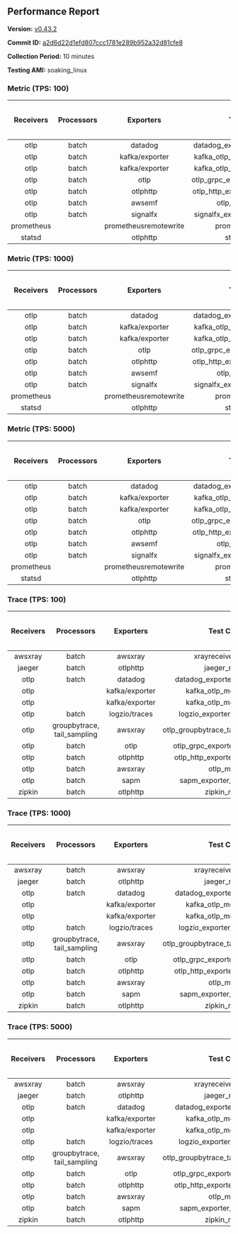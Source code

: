 ## Performance Report

**Version:** [v0.43.2](https://github.com/aws-observability/aws-otel-collector/releases/tag/v0.43.2)

**Commit ID:** [a2d6d22d1efd807ccc1781e289b952a32d81cfe8](https://github.com/aws-observability/aws-otel-collector/commit/a2d6d22d1efd807ccc1781e289b952a32d81cfe8)

**Collection Period:** 10 minutes

**Testing AMI:** soaking_linux


### Metric (TPS: 100)
| Receivers | Processors | Exporters | Test Case | Data Type | Instance Type | Avg CPU Usage (Percent) | Avg Memory Usage (Megabytes) | Max CPU Usage (Percent) | Max Memory Usage (Megabytes) |
|:---------:|:----------:|:---------:|:---------:|:---------:|:-------------:|:-----------------------:|:----------------------------:|:-----------------------:|:----------------------------:|
| otlp | batch | datadog | datadog_exporter_metric_mock | otlp | m5.2xlarge | 0.45 | 110.71 | 0.70 | 112.60 |
| otlp | batch | kafka/exporter | kafka_otlp_metric_mock_2_8_1 | otlp | m5.2xlarge | 0.19 | 109.70 | 0.40 | 111.03 |
| otlp | batch | kafka/exporter | kafka_otlp_metric_mock_3_2_0 | otlp | m5.2xlarge | 9.11 | 127.15 | 10.20 | 131.29 |
| otlp | batch | otlp | otlp_grpc_exporter_metric_mock | otlp | m5.2xlarge | 0.18 | 101.11 | 0.40 | 103.79 |
| otlp | batch | otlphttp | otlp_http_exporter_metric_mock | otlp | m5.2xlarge | 0.19 | 110.61 | 0.40 | 114.11 |
| otlp | batch | awsemf | otlp_metric_mock | otlp | m5.2xlarge | 0.39 | 107.86 | 0.60 | 108.90 |
| otlp | batch | signalfx | signalfx_exporter_metric_mock | otlp | m5.2xlarge | 0.23 | 111.23 | 0.40 | 114.77 |
| prometheus |  | prometheusremotewrite | prometheus_mock | prometheus | m5.2xlarge | 0.08 | 110.38 | 0.30 | 112.67 |
| statsd |  | otlphttp | statsd_mock | statsd | m5.2xlarge | 0.01 | 90.11 | 0.10 | 91.28 |

### Metric (TPS: 1000)
| Receivers | Processors | Exporters | Test Case | Data Type | Instance Type | Avg CPU Usage (Percent) | Avg Memory Usage (Megabytes) | Max CPU Usage (Percent) | Max Memory Usage (Megabytes) |
|:---------:|:----------:|:---------:|:---------:|:---------:|:-------------:|:-----------------------:|:----------------------------:|:-----------------------:|:----------------------------:|
| otlp | batch | datadog | datadog_exporter_metric_mock | otlp | m5.2xlarge | 2.10 | 120.47 | 2.30 | 123.15 |
| otlp | batch | kafka/exporter | kafka_otlp_metric_mock_2_8_1 | otlp | m5.2xlarge | 2.30 | 125.30 | 2.80 | 130.08 |
| otlp | batch | kafka/exporter | kafka_otlp_metric_mock_3_2_0 | otlp | m5.2xlarge | 0.48 | 120.12 | 0.60 | 122.41 |
| otlp | batch | otlp | otlp_grpc_exporter_metric_mock | otlp | m5.2xlarge | 0.45 | 115.52 | 0.60 | 117.54 |
| otlp | batch | otlphttp | otlp_http_exporter_metric_mock | otlp | m5.2xlarge | 0.50 | 123.74 | 0.70 | 126.16 |
| otlp | batch | awsemf | otlp_metric_mock | otlp | m5.2xlarge | 1.58 | 116.76 | 1.80 | 119.28 |
| otlp | batch | signalfx | signalfx_exporter_metric_mock | otlp | m5.2xlarge | 0.81 | 124.47 | 1.00 | 127.82 |
| prometheus |  | prometheusremotewrite | prometheus_mock | prometheus | m5.2xlarge | 0.70 | 140.59 | 1.40 | 150.15 |
| statsd |  | otlphttp | statsd_mock | statsd | m5.2xlarge | 0.01 | 90.95 | 0.10 | 91.34 |

### Metric (TPS: 5000)
| Receivers | Processors | Exporters | Test Case | Data Type | Instance Type | Avg CPU Usage (Percent) | Avg Memory Usage (Megabytes) | Max CPU Usage (Percent) | Max Memory Usage (Megabytes) |
|:---------:|:----------:|:---------:|:---------:|:---------:|:-------------:|:-----------------------:|:----------------------------:|:-----------------------:|:----------------------------:|
| otlp | batch | datadog | datadog_exporter_metric_mock | otlp | m5.2xlarge | 10.09 | 134.50 | 11.20 | 142.92 |
| otlp | batch | kafka/exporter | kafka_otlp_metric_mock_2_8_1 | otlp | m5.2xlarge | 9.12 | 133.53 | 11.00 | 136.86 |
| otlp | batch | kafka/exporter | kafka_otlp_metric_mock_3_2_0 | otlp | m5.2xlarge | 1.71 | 123.15 | 2.00 | 127.88 |
| otlp | batch | otlp | otlp_grpc_exporter_metric_mock | otlp | m5.2xlarge | 1.57 | 119.53 | 1.70 | 122.69 |
| otlp | batch | otlphttp | otlp_http_exporter_metric_mock | otlp | m5.2xlarge | 1.95 | 125.47 | 2.20 | 130.52 |
| otlp | batch | awsemf | otlp_metric_mock | otlp | m5.2xlarge | 6.97 | 126.05 | 7.30 | 129.02 |
| otlp | batch | signalfx | signalfx_exporter_metric_mock | otlp | m5.2xlarge | 3.74 | 123.52 | 4.10 | 128.09 |
| prometheus |  | prometheusremotewrite | prometheus_mock | prometheus | m5.2xlarge | 4.27 | 262.71 | 8.00 | 304.50 |
| statsd |  | otlphttp | statsd_mock | statsd | m5.2xlarge | 0.01 | 90.77 | 0.10 | 91.98 |

### Trace (TPS: 100)
| Receivers | Processors | Exporters | Test Case | Data Type | Instance Type | Avg CPU Usage (Percent) | Avg Memory Usage (Megabytes) | Max CPU Usage (Percent) | Max Memory Usage (Megabytes) |
|:---------:|:----------:|:---------:|:---------:|:---------:|:-------------:|:-----------------------:|:----------------------------:|:-----------------------:|:----------------------------:|
| awsxray | batch | awsxray | xrayreceiver_mock | xray | m5.2xlarge | 3.78 | 107.52 | 4.00 | 109.29 |
| jaeger | batch | otlphttp | jaeger_mock | jaeger | m5.2xlarge | 0.04 | 91.34 | 0.20 | 92.03 |
| otlp | batch | datadog | datadog_exporter_trace_mock | otlp | m5.2xlarge | 0.05 | 95.48 | 0.10 | 95.97 |
| otlp |  | kafka/exporter | kafka_otlp_mock_2_8_1 | otlp | m5.2xlarge | 0.05 | 97.53 | 0.20 | 98.73 |
| otlp |  | kafka/exporter | kafka_otlp_mock_3_2_0 | otlp | m5.2xlarge | 0.06 | 97.18 | 0.20 | 98.77 |
| otlp | batch | logzio/traces | logzio_exporter_trace_mock | otlp | m5.2xlarge | 0.04 | 90.21 | 0.20 | 90.26 |
| otlp | groupbytrace, tail_sampling | awsxray | otlp_groupbytrace_tailsampling_mock | otlp | m5.2xlarge | 0.03 | 93.46 | 0.20 | 94.02 |
| otlp | batch | otlp | otlp_grpc_exporter_trace_mock | otlp | m5.2xlarge | 0.04 | 91.40 | 0.20 | 91.97 |
| otlp | batch | otlphttp | otlp_http_exporter_trace_mock | otlp | m5.2xlarge | 0.03 | 90.78 | 0.10 | 92.17 |
| otlp | batch | awsxray | otlp_mock | otlp | m5.2xlarge | 0.04 | 90.02 | 0.10 | 91.12 |
| otlp | batch | sapm | sapm_exporter_trace_mock | otlp | m5.2xlarge | 0.03 | 90.54 | 0.20 | 90.96 |
| zipkin | batch | otlphttp | zipkin_mock | zipkin | m5.2xlarge | 0.04 | 92.20 | 0.20 | 92.42 |

### Trace (TPS: 1000)
| Receivers | Processors | Exporters | Test Case | Data Type | Instance Type | Avg CPU Usage (Percent) | Avg Memory Usage (Megabytes) | Max CPU Usage (Percent) | Max Memory Usage (Megabytes) |
|:---------:|:----------:|:---------:|:---------:|:---------:|:-------------:|:-----------------------:|:----------------------------:|:-----------------------:|:----------------------------:|
| awsxray | batch | awsxray | xrayreceiver_mock | xray | m5.2xlarge | 17.67 | 111.23 | 18.10 | 113.68 |
| jaeger | batch | otlphttp | jaeger_mock | jaeger | m5.2xlarge | 0.03 | 89.27 | 0.20 | 90.00 |
| otlp | batch | datadog | datadog_exporter_trace_mock | otlp | m5.2xlarge | 0.05 | 95.15 | 0.20 | 95.94 |
| otlp |  | kafka/exporter | kafka_otlp_mock_2_8_1 | otlp | m5.2xlarge | 0.12 | 95.89 | 0.20 | 97.21 |
| otlp |  | kafka/exporter | kafka_otlp_mock_3_2_0 | otlp | m5.2xlarge | 0.06 | 97.18 | 0.20 | 99.01 |
| otlp | batch | logzio/traces | logzio_exporter_trace_mock | otlp | m5.2xlarge | 0.04 | 91.56 | 0.20 | 91.78 |
| otlp | groupbytrace, tail_sampling | awsxray | otlp_groupbytrace_tailsampling_mock | otlp | m5.2xlarge | 0.03 | 92.74 | 0.10 | 93.76 |
| otlp | batch | otlp | otlp_grpc_exporter_trace_mock | otlp | m5.2xlarge | 0.04 | 91.97 | 0.20 | 92.08 |
| otlp | batch | otlphttp | otlp_http_exporter_trace_mock | otlp | m5.2xlarge | 0.04 | 89.90 | 0.20 | 90.72 |
| otlp | batch | awsxray | otlp_mock | otlp | m5.2xlarge | 0.04 | 91.45 | 0.20 | 91.83 |
| otlp | batch | sapm | sapm_exporter_trace_mock | otlp | m5.2xlarge | 0.04 | 91.95 | 0.20 | 91.98 |
| zipkin | batch | otlphttp | zipkin_mock | zipkin | m5.2xlarge | 0.04 | 89.63 | 0.20 | 90.36 |

### Trace (TPS: 5000)
| Receivers | Processors | Exporters | Test Case | Data Type | Instance Type | Avg CPU Usage (Percent) | Avg Memory Usage (Megabytes) | Max CPU Usage (Percent) | Max Memory Usage (Megabytes) |
|:---------:|:----------:|:---------:|:---------:|:---------:|:-------------:|:-----------------------:|:----------------------------:|:-----------------------:|:----------------------------:|
| awsxray | batch | awsxray | xrayreceiver_mock | xray | m5.2xlarge | 25.30 | 126.89 | 27.00 | 130.22 |
| jaeger | batch | otlphttp | jaeger_mock | jaeger | m5.2xlarge | 0.05 | 90.10 | 0.20 | 90.72 |
| otlp | batch | datadog | datadog_exporter_trace_mock | otlp | m5.2xlarge | 0.05 | 93.14 | 0.20 | 93.76 |
| otlp |  | kafka/exporter | kafka_otlp_mock_2_8_1 | otlp | m5.2xlarge | 0.06 | 94.46 | 0.20 | 96.13 |
| otlp |  | kafka/exporter | kafka_otlp_mock_3_2_0 | otlp | m5.2xlarge | 0.12 | 97.77 | 0.30 | 98.98 |
| otlp | batch | logzio/traces | logzio_exporter_trace_mock | otlp | m5.2xlarge | 0.04 | 91.10 | 0.20 | 92.17 |
| otlp | groupbytrace, tail_sampling | awsxray | otlp_groupbytrace_tailsampling_mock | otlp | m5.2xlarge | 0.03 | 93.51 | 0.20 | 93.89 |
| otlp | batch | otlp | otlp_grpc_exporter_trace_mock | otlp | m5.2xlarge | 0.05 | 91.00 | 0.20 | 92.32 |
| otlp | batch | otlphttp | otlp_http_exporter_trace_mock | otlp | m5.2xlarge | 0.04 | 90.32 | 0.20 | 90.89 |
| otlp | batch | awsxray | otlp_mock | otlp | m5.2xlarge | 0.04 | 90.18 | 0.20 | 91.63 |
| otlp | batch | sapm | sapm_exporter_trace_mock | otlp | m5.2xlarge | 0.04 | 91.69 | 0.10 | 92.32 |
| zipkin | batch | otlphttp | zipkin_mock | zipkin | m5.2xlarge | 0.03 | 90.31 | 0.10 | 90.84 |
